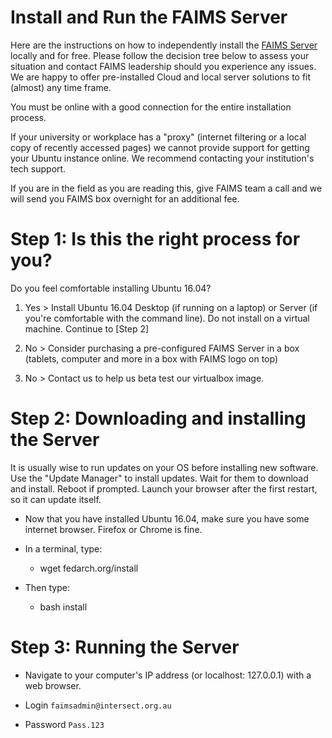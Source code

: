 Install and Run the FAIMS Server
=============================================================================



Here are the instructions on how to independently install the [FAIMS
Server](/wiki/spaces/FAIMS/pages/3014723) locally and for free. Please
follow the decision tree below to assess your situation and contact
FAIMS leadership should you experience any issues. We are happy to offer
pre-installed Cloud and local server solutions to fit (almost) any time
frame.

You must be online with a good connection for the entire installation
process.

If your university or workplace has a "proxy" (internet filtering or a
local copy of recently accessed pages) we cannot provide support for
getting your Ubuntu instance online. We recommend contacting your
institution's tech support.

If you are in the field as you are reading this, give FAIMS team a call
and we will send you FAIMS box overnight for an additional fee.

Step 1: Is this the right process for you?
==========================================

Do you feel comfortable installing Ubuntu 16.04?

1.  Yes \> Install Ubuntu 16.04 Desktop (if running on a laptop) or
    Server (if you\'re comfortable with the command line). Do not
    install on a virtual machine. Continue to [Step
    2]

2.  No \> Consider purchasing a pre-configured FAIMS Server in a box
    (tablets, computer and more in a box with FAIMS logo on top)

3.  No \> Contact us to help us beta test our virtualbox image.

Step 2: Downloading and installing the Server
===========================================================================

It is usually wise to run updates on your OS before installing new
software. Use the "Update Manager" to install updates. Wait for them to
download and install. Reboot if prompted. Launch your browser after the
first restart, so it can update itself. 


-   Now that you have installed Ubuntu 16.04, make sure you have some
    internet browser. Firefox or Chrome is fine.
-   In a terminal, type: 

    -   wget fedarch.org/install

-   Then type:
    -   bash install

Step 3: Running the Server
======================================================================================

-   Navigate to your computer\'s IP address (or localhost: 127.0.0.1)
    with a web browser.

-   Login      `faimsadmin@intersect.org.au`

-   Password   `Pass.123`

 

 

 
